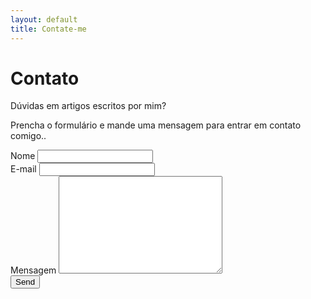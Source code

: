 ```yaml
---
layout: default
title: Contate-me
---
```


<div id="contact">
  <h1 class="pageTitle">Contato</h1>
  <div class="contactContent">
    <p class="intro">Dúvidas em artigos escritos por mim?</p>
    <p>Prencha o formulário e mande uma mensagem para entrar em contato comigo.. <a href="mailto:aquila0dayprofissional@gmail.com"> </a> </p>
  </div>
  <form action="http://formspree.io/aquila0dayprofissional@gmail.com" method="POST">
    <label for="name">Nome</label>
    <input type="text" id="name" name="name" class="full-width"><br>
    <label for="email">E-mail</label>
    <input type="email" id="email" name="_replyto" class="full-width"><br>
    <label for="message">Mensagem</label>
    <textarea name="message" id="message" cols="30" rows="10" class="full-width"></textarea><br>
    <input type="submit" value="Send" class="button">
    <meta name="referrer" content="origin"> 
  </form>
</div>
